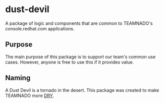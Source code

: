 # dust-devil
A package of logic and components that are common to TEAMNADO's console.redhat.com applications.

## Purpose
The main purpose of this package is to support our team's common use cases.
However, anyone is free to use this if it provides value.

## Naming
A Dust Devil is a tornado in the desert.
This package was created to make TEAMNADO more [DRY](https://en.wikipedia.org/wiki/Don%27t_repeat_yourself).
